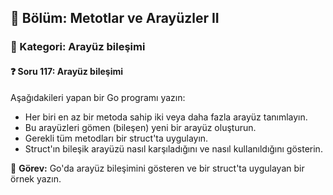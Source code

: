 ## 📘 Bölüm: Metotlar ve Arayüzler II  
### 🔹 Kategori: Arayüz bileşimi  
#### ❓ Soru 117: Arayüz bileşimi

Aşağıdakileri yapan bir Go programı yazın:

- Her biri en az bir metoda sahip iki veya daha fazla arayüz tanımlayın.
- Bu arayüzleri gömen (bileşen) yeni bir arayüz oluşturun.
- Gerekli tüm metodları bir struct'ta uygulayın.
- Struct'ın bileşik arayüzü nasıl karşıladığını ve nasıl kullanıldığını gösterin.

🔧 **Görev:** Go'da arayüz bileşimini gösteren ve bir struct'ta uygulayan bir örnek yazın.
